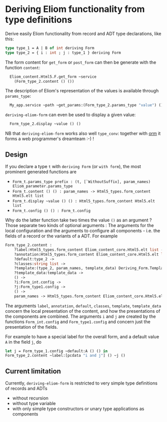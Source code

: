 Deriving Eliom functionality from type definitions
==================================================

Derive easily Eliom functionality from record and ADT type declarations, like this:

```ocaml
type type_1 = A | B of int deriving Form
type type_2 = { i : int ; j : type_1 } deriving Form
```
The form content for `get_form` or `post_form` can then be generate with the function `content`:
```ocaml
  Eliom_content.Html5.F.get_form ~service
    (Form_type_2.content () ())
```
The description of Eliom's representation of the values is available through `params_type`:
```ocaml
  My_app.service ~path ~get_params:(Form_type_2.params_type "value") ()
```
`deriving-eliom-form` can even be used to display a given value:
```ocaml
  Form_type_2.display ~value () ()
```

NB that `deriving-eliom-form` works also well `type_conv`: together with [orm](https://github.com/mirage/orm) it forms a web programmer's dreamteam :-) !

Design
------

If you declare a type `t` with `deriving Form` (or `with form`), the most prominent generated functions are
 * ``Form_t.params_type prefix : (t, [`WithoutSuffix], param_names) Eliom_parameter.params_type``
 * ``Form_t.content () () : param_names -> Html5_types.form_content Html5.elt list``
 * ``Form_t.display ~value () () : Html5_types.form_content Html5.elt list``
 * ``Form_t.config () () : Form_t.config``

Why do the latter function take two times the value `()` as an argument ?
Those separate two kinds of optional arguments : 
The arguments for the local configuration and the arguments to configure all components -
i.e. the fields of a record or the variants of a ADT. For example
```ocaml
Form_type_2.content :
    ?label:Html5_types.form_content Eliom_content_core.Html5.elt list ->
    ?annotation:Html5_types.form_content Eliom_content_core.Html5.elt list ->
    ?default:type_2 ->
    ?classes:string list ->
    ?template:(type_2, param_names, template_data) Deriving_Form.Template.t ->
    ?template_data:template_data ->
    () ->
    ?i:Form_int.config ->
    ?j:Form_type1.config ->
    () ->
    param_names -> Html5_types.form_content Eliom_content_core.Html5.elt list
```
The arguments `label`, `annotation`, `default`, `classes`, `template`, `template_data` concern the
local presentation of the content, and how the presentations of the components are combined.
The arguments `i` and `j` are created by the functions `Form_int.config`
and `Form_type1.config` and concern just the presentation of the fields.

For example to have a special label for the overall form, and a default value `A` in the field `j`, do
```ocaml
let j = Form_type_1.config ~default:A () () in
Form_type_2.content ~label:[pcdata "i and j"] () ~j ()
```

Current limitation
------------------
Currently, `deriving-eliom-form` is restricted to very simple type definitions of records and ADTs
 - without recursion
 - without type variable
 - with only simple type constructors or unary type applications as components
